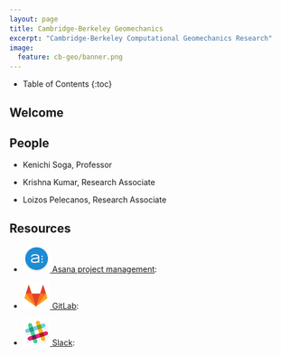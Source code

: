 ```yaml
---
layout: page
title: Cambridge-Berkeley Geomechanics
excerpt: "Cambridge-Berkeley Computational Geomechanics Research"
image:
  feature: cb-geo/banner.png
---
```

* Table of Contents
{:toc}


## Welcome

## People

* Kenichi Soga, Professor

* Krishna Kumar, Research Associate

* Loizos Pelecanos, Research Associate

## Resources

* [![asana](../images/cb-geo/asana.png) Asana project management](https://app.asana.com/):
 
* [![gitlab](../images/cb-geo/gitlab.png) GitLab](https://git.cb-geo.com):

* [![slack](../images/cb-geo/slack.png) Slack](https://cb-geo.slack.com/):
